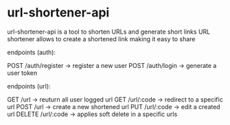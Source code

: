 # url-shortener-api
url-shortener-api is a tool to shorten URLs and generate short links URL shortener allows to create a shortened link making it easy to share


endpoints (auth):

POST /auth/register -> register a new user
POST /auth/login -> generate a user token

endpoints (url): 

GET /url -> reuturn all user logged url
GET /url/:code -> redirect to a specific url
POST /url -> create a new shortened url
PUT /url/:code -> edit a created url
DELETE /url/:code -> applies soft delete in a specific urls